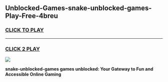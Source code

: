 
## Unblocked-Games-snake-unblocked-games-Play-Free-4breu
<h3>
<a href="https://premium76.site?title=snake-unblocked-games&ref=09A">CLICK TO PLAY</a></h3>
<hr>

<h3>
<a href="https://premium76.site?title=snake-unblocked-games&ref=09A">CLICK 2 PLAY</a>
  
</h3>

<a href="https://premium76.site?title=snake-unblocked-games&ref=09A"><img src="https://clearcache.store/games.png"></a>


**snake-unblocked-games games unblocked: Your Gateway to Fun and Accessible Online Gaming**
